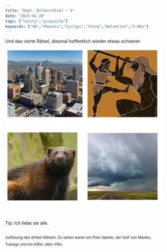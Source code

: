 ```yaml
---
title: "Dept. Bilderrätsel – 4"
date: "2023-01-28"
tags: ["levity","picpuzzle"]
keywords: ["VW","Phoenix","Cyclops","Storm","Wolverine","X-Men"]
---
```

Und das vierte Rätsel, diesmal hoffentlich wieder etwas schwerer

<img  src="/assets/img/picpuzzle4.webp" alt="Bilderrätsel4">

<br/>
<br/>
<br/>

Tip: Ich liebe sie alle. 
<br/>
<br/>

<sup>Auflösung des dritten Rätsels: Zu sehen waren ein Polo-Spieler, der Golf von Mexiko, Tuaregs und ein Käfer, alles VWs.<sup>